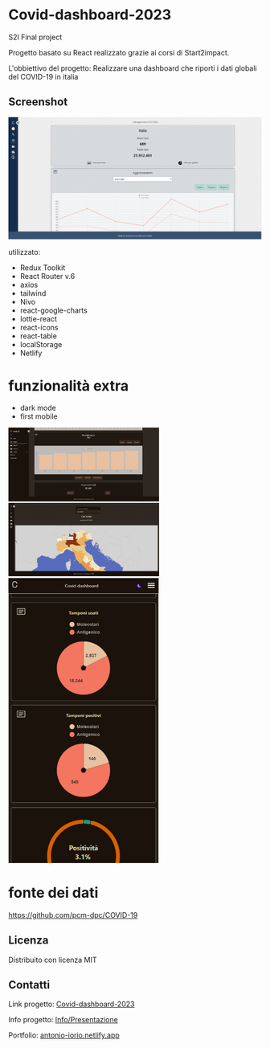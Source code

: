 # Covid-dashboard-2023
S2I Final project

Progetto basato su React realizzato grazie ai corsi di Start2impact.

L'obbiettivo del progetto:
Realizzare una dashboard che riporti i dati globali del COVID-19 in italia

## Screenshot

![Screenshot](https://github.com/kalaioryo/start2impact_final-project/blob/master/src/assets/img/screenshoot.png)

utilizzato:

- Redux Toolkit
- React Router v.6
- axios
- tailwind
- Nivo
- react-google-charts
- lottie-react
- react-icons
- react-table
- localStorage
- Netlify
# funzionalità extra

- dark mode
- first mobile

<img src="https://github.com/kalaioryo/start2impact_final-project/blob/master/src/assets/img/screenshoot2.png" width="300" />
<img src="https://github.com/kalaioryo/start2impact_final-project/blob/master/src/assets/img/screenshoot3.png" width="300" />
<img src="https://github.com/kalaioryo/start2impact_final-project/blob/master/src/assets/img/screenshoot4.png" width="300" />

# fonte dei dati

https://github.com/pcm-dpc/COVID-19

## Licenza

Distribuito con licenza MIT

## Contatti

Link progetto: [Covid-dashboard-2023](https://dashboard-covid-2023.netlify.app/)

Info progetto: [Info/Presentazione](#) 

Portfolio: [antonio-iorio.netlify.app](https://antonio-iorio.netlify.app/)